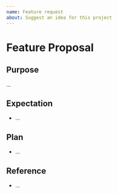 ```yaml
---
name: Feature request
about: Suggest an idea for this project
---
```


# Feature Proposal

## Purpose

...

## Expectation

- ...

## Plan

- ...

## Reference

- ...
